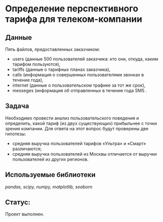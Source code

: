 # Определение перспективного тарифа для телеком-компании

## Данные

Пять файлов, предоставленных заказчиком: 
- users (данные 500 пользователей заказчика: кто они, откуда, каким тарифом пользуются), 
- tariffs (данные о тарифных планах заказчика), 
- calls (информация о совершенных пользователями звонках в течение года), 
- internet (данные о пользовательском трафике за тот же срок),
- messeges (информация об отправленных  в течение года SMS .

## Задача

Необходимо провести анализ пользовательского поведения и определить, какой тариф (из двух существующих) прибыльнее с точки зрения компании. 
Для ответа на этот вопрос будут проверены две гипотезы:

* средняя выручка пользователей тарифов «Ультра» и «Смарт» различаются;
* средняя выручка пользователей из Москвы отличается от выручки пользователей из других регионов.

## Используемые библиотеки

*pandas, scipy, numpy, matplotlib, seaborn*

## Статус:

Проект выполнен.
